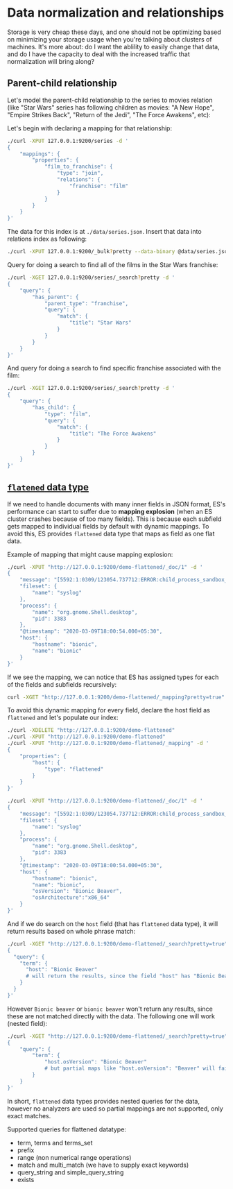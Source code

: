 # Data normalization and relationships

Storage is very cheap these days, and one should not be optimizing based on minimizing your storage usage when you're talking about clusters of machines. It's more about: do I want the ablility to easily change that data, and do I have the capacity to deal with the increased traffic that normalization will bring along?

## Parent-child relationship

Let's model the parent-child relationship to the series to movies relation (like "Star Wars" series has following children as movies: "A New Hope", "Empire Strikes Back", "Return of the Jedi", "The Force Awakens", etc):

Let's begin with declaring a mapping for that relationship:

```bash
./curl -XPUT 127.0.0.1:9200/series -d '
{
    "mappings": {
        "properties": {
            "film_to_franchise": {
                "type": "join",
                "relations": {
                    "franchise": "film"
                }
            }
        }
    }
}'
```

The data for this index is at `./data/series.json`. Insert that data into relations index as following:

```bash
./curl -XPUT 127.0.0.1:9200/_bulk?pretty --data-binary @data/series.json
```

Query for doing a search to find all of the films in the Star Wars franchise:

```bash
./curl -XGET 127.0.0.1:9200/series/_search?pretty -d '
{
    "query": {
        "has_parent": {
            "parent_type": "franchise",
            "query": {
                "match": {
                    "title": "Star Wars"
                }
            }
        }
    }
}'
```

And query for doing a search to find specific franchise associated with the film:

```bash
./curl -XGET 127.0.0.1:9200/series/_search?pretty -d '
{
    "query": {
        "has_child": {
            "type": "film",
            "query": {
                "match": {
                    "title": "The Force Awakens"
                }
            }
        }
    }
}'
```

## [`flatened` data type](https://www.elastic.co/guide/en/elasticsearch/reference/7.16/flattened.html)

If we need to handle documents with many inner fields in JSON format, ES's performance can start to suffer due to **mapping explosion** (when an ES cluster crashes because of too many fields). This is because each subfield gets mapped to individual fields by default with dynamic mappings. To avoid this, ES provides `flattened` data type that maps as field as one flat data.

Example of mapping that might cause mapping explosion:

```bash
./curl -XPUT "http://127.0.0.1:9200/demo-flattened/_doc/1" -d '
{
    "message": "[5592:1:0309/123054.737712:ERROR:child_process_sandbox_support_impl_linux.cc(79)] FontService unique font name matching request did not receive a response.",
    "fileset": {
        "name": "syslog"
    },
    "process": {
        "name": "org.gnome.Shell.desktop",
        "pid": 3383
    },
    "@timestamp": "2020-03-09T18:00:54.000+05:30",
    "host": {
        "hostname": "bionic",
        "name": "bionic"
    }
}'
```

If we see the mapping, we can notice that ES has assigned types for each of the fields and subfields recursively:

```bash
curl -XGET "http://127.0.0.1:9200/demo-flattened/_mapping?pretty=true"
```

To avoid this dynamic mapping for every field, declare the host field as `flattened` and let's populate our index:

```bash
./curl -XDELETE "http://127.0.0.1:9200/demo-flattened"
./curl -XPUT "http://127.0.0.1:9200/demo-flattened"
./curl -XPUT "http://127.0.0.1:9200/demo-flattened/_mapping" -d '
{
    "properties": {
        "host": {
            "type": "flattened"
        }
    }
}'

./curl -XPUT "http://127.0.0.1:9200/demo-flattened/_doc/1" -d '
{
    "message": "[5592:1:0309/123054.737712:ERROR:child_process_sandbox_support_impl_linux.cc(79)] FontService unique font name matching request did not receive a response.",
    "fileset": {
        "name": "syslog"
    },
    "process": {
        "name": "org.gnome.Shell.desktop",
        "pid": 3383
    },
    "@timestamp": "2020-03-09T18:00:54.000+05:30",
    "host": {
        "hostname": "bionic",
        "name": "bionic",
        "osVersion": "Bionic Beaver",
        "osArchitecture":"x86_64"
    }
}'
```

And if we do search on the `host` field (that has `flattened` data type), it will return results based on whole phrase match:
```bash
./curl -XGET "http://127.0.0.1:9200/demo-flattened/_search?pretty=true" -d '
{
  "query": {
    "term": {
      "host": "Bionic Beaver"       
      # will return the results, since the field "host" has "Bionic Beaver" in its contents (full match)
    }
  }
}'
```

However `Bionic beaver` or `bionic beaver` won't return any results, since these are not matched directly with the data. The following one will work (nested field):
```bash
./curl -XGET "http://127.0.0.1:9200/demo-flattened/_search?pretty=true" -d '
{
    "query": {
        "term": {
            "host.osVersion": "Bionic Beaver"
            # but partial maps like "host.osVersion": "Beaver" will fail as fields are not analyzed
        }
    }
}'
```

In short, `flattened` data types provides nested queries for the data, however no analyzers are used so partial mappings are not supported, only exact matches.

Supported queries for flattened datatype:

- term, terms and terms_set
- prefix
- range (non numerical range operations)
- match and multi_match (we have to supply exact keywords)
- query_string and simple_query_string
- exists
